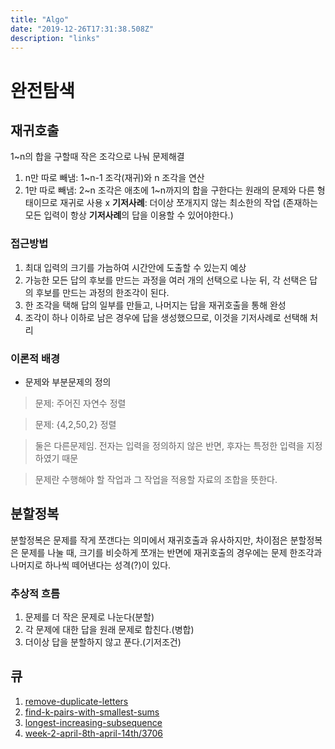 ```yaml
---
title: "Algo"
date: "2019-12-26T17:31:38.508Z"
description: "links"
---
```


# 완전탐색

## 재귀호출
1~n의 합을 구할때 작은 조각으로 나눠 문제해결
1. n만 따로 빼냄: 1~n-1 조각(재귀)와 n 조각을 연산
2. 1만 따로 빼냄: 2~n 조각은 애초에 1~n까지의 합을 구한다는 원래의 문제와 다른 형태이므로 재귀로 사용 x
**기저사례**: 더이상 쪼개지지 않는 최소한의 작업 (존재하는 모든 입력이 항상 **기저사례**의 답을 이용할 수 있어야한다.)

### 접근방법
1. 최대 입력의 크기를 가늠하여 시간안에 도출할 수 있는지 예상
2. 가능한 모든 답의 후보를 만드는 과정을 여러 개의 선택으로 나눈 뒤, 각 선택은 답의 후보를 만드는 과정의 한조각이 된다.
3. 한 조각을 택해 답의 일부를 만들고, 나머지는 답을 재귀호출을 통해 완성
4. 조각이 하나 이하로 남은 경우에 답을 생성했으므로, 이것을 기저사례로 선택해 처리

### 이론적 배경
* 문제와 부분문제의 정의
> 문제: 주어진 자연수 정렬

> 문제: {4,2,50,2} 정렬

> 둘은 다른문제임. 전자는 입력을 정의하지 않은 반면, 후자는 특정한 입력을 지정하였기 때문

> 문제란 수행해야 할 작업과 그 작업을 적용할 자료의 조합을 뜻한다.

## 분할정복
분할정복은 문제를 작게 쪼갠다는 의미에서 재귀호출과 유사하지만, 차이점은 분할정복은 문제를 나눌 때, 크기를 비슷하게 쪼개는 반면에 재귀호출의 경우에는 문제 한조각과 나머지로 하나씩 떼어낸다는 성격(?)이 있다.

### 추상적 흐름
1. 문제를 더 작은 문제로 나눈다(분할)
2. 각 문제에 대한 답을 원래 문제로 합친다.(병합)
3. 더이상 답을 분할하지 않고 푼다.(기저조건)


## 큐
1. [remove-duplicate-letters](https://leetcode.com/problems/remove-duplicate-letters/)
2. [find-k-pairs-with-smallest-sums](https://leetcode.com/problems/find-k-pairs-with-smallest-sums/)
3. [longest-increasing-subsequence](https://leetcode.com/problems/longest-increasing-subsequence/)
4. [week-2-april-8th-april-14th/3706](https://leetcode.com/explore/challenge/card/april-leetcoding-challenge-2021/594/week-2-april-8th-april-14th/3706/)





